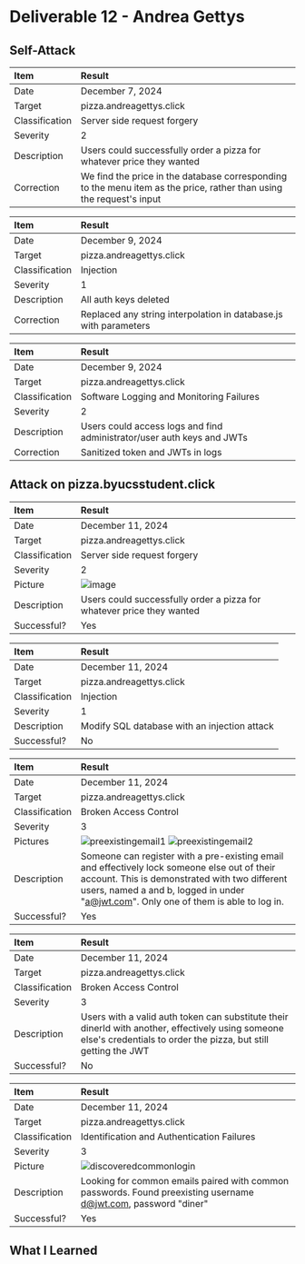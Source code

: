 # Deliverable 12 - Andrea Gettys

## Self-Attack
| Item | Result |
| :--- | :----- |
| Date | December 7, 2024 |
| Target | pizza.andreagettys.click |
| Classification | Server side request forgery  |
| Severity | 2 |
| Description | Users could successfully order a pizza for whatever price they wanted |
| Correction | We find the price in the database corresponding to the menu item as the price, rather than using the request's input |

| Item | Result |
| :--- | :----- |
| Date | December 9, 2024 |
| Target | pizza.andreagettys.click |
| Classification | Injection |
| Severity | 1 |
| Description | All auth keys deleted |
| Correction | Replaced any string interpolation in database.js with parameters |

| Item | Result |
| :--- | :----- |
| Date | December 9, 2024 |
| Target | pizza.andreagettys.click |
| Classification | Software Logging and Monitoring Failures |
| Severity | 2 |
| Description | Users could access logs and find administrator/user auth keys and JWTs |
| Correction | Sanitized token and JWTs in logs |

## Attack on pizza.byucsstudent.click
| Item | Result |
| :--- | :----- |
| Date | December 11, 2024 |
| Target | pizza.andreagettys.click |
| Classification | Server side request forgery  |
| Severity | 2 |
| Picture | ![image](https://github.com/user-attachments/assets/541a8e58-ed62-4de7-bb98-ed3937195287) |
| Description | Users could successfully order a pizza for whatever price they wanted |
| Successful? | Yes |

| Item | Result |
| :--- | :----- |
| Date | December 11, 2024 |
| Target | pizza.andreagettys.click |
| Classification | Injection |
| Severity | 1 |
| Description | Modify SQL database with an injection attack |
| Successful? | No |

| Item | Result |
| :--- | :----- |
| Date | December 11, 2024 |
| Target | pizza.andreagettys.click |
| Classification | Broken Access Control |
| Severity | 3 |
| Pictures | ![preexistingemail1](https://github.com/user-attachments/assets/2ba54800-7fde-407d-b5f3-275049ac46e6) ![preexistingemail2](https://github.com/user-attachments/assets/a56f3408-3f9f-47e8-9f85-943651e30775) |
| Description | Someone can register with a pre-existing email and effectively lock someone else out of their account. This is demonstrated with two different users, named a and b, logged in under "a@jwt.com". Only one of them is able to log in. |
| Successful? | Yes |

| Item | Result |
| :--- | :----- |
| Date | December 11, 2024 |
| Target | pizza.andreagettys.click |
| Classification | Broken Access Control |
| Severity | 3 |
| Description | Users with a valid auth token can substitute their dinerId with another, effectively using someone else's credentials to order the pizza, but still getting the JWT |
| Successful? | No |

| Item | Result |
| :--- | :----- |
| Date | December 11, 2024 |
| Target | pizza.andreagettys.click |
| Classification | Identification and Authentication Failures |
| Severity | 3 |
| Picture | ![discoveredcommonlogin](https://github.com/user-attachments/assets/12ed8576-50bb-494a-a6aa-b07161bb0bf8) |
| Description | Looking for common emails paired with common passwords. Found preexisting username d@jwt.com, password "diner" |
| Successful? | Yes |

## What I Learned
